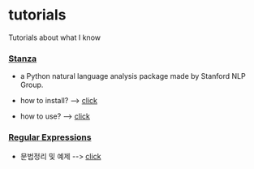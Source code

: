 # tutorials
Tutorials about what I know

### [Stanza]
[Stanza]: https://github.com/kim-ji-youn/tutorials/blob/main/stanza

* a Python natural language analysis package made by Stanford NLP Group.

* how to install? --> [click]

[click]: https://github.com/kim-ji-youn/tutorials/blob/main/stanza/Stanza.pdf
* how to use? --> [click]

[click]: https://github.com/kim-ji-youn/tutorials/blob/main/stanza/stanza_tutorial.ipynb

### [Regular Expressions]
[Regular Expressions]: https://ko.wikipedia.org/wiki/%EC%A0%95%EA%B7%9C_%ED%91%9C%ED%98%84%EC%8B%9D


* 문법정리 및 예제 --> [click]

[click]: https://github.com/kim-ji-youn/tutorials/tree/main/RegularExpression
